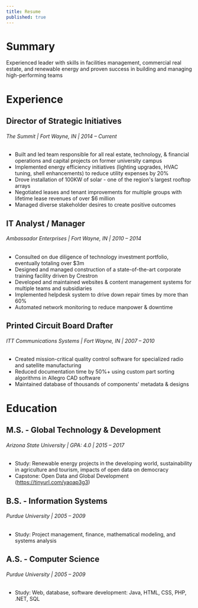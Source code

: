 ```yaml
---
title: Resume
published: true
---
```


# Summary
Experienced leader with skills in facilities management, commercial real estate, and renewable energy and proven success in building and managing high-performing teams

# Experience
## Director of Strategic Initiatives
###### The Summit | Fort Wayne, IN | 2014 – Current
* Built and led team responsible for all real estate, technology, & financial operations and capital projects on former university campus
* Implemented energy efficiency initiatives (lighting upgrades, HVAC tuning, shell enhancements) to reduce utility expenses by 20%
* Drove installation of 100KW of solar - one of the region's largest rooftop arrays
* Negotiated leases and tenant improvements for multiple groups with lifetime lease revenues of over $6 million
* Managed diverse stakeholder desires to create positive outcomes

## IT Analyst / Manager
###### Ambassador Enterprises | Fort Wayne, IN | 2010 – 2014
* Consulted on due diligence of technology investment portfolio, eventually totaling over $3m
* Designed and managed construction of a state-of-the-art corporate training facility driven by Crestron
* Developed and maintained websites & content management systems for multiple teams and subsidiaries
* Implemented helpdesk system to drive down repair times by more than 60%
* Automated network monitoring to reduce manpower & downtime

## Printed Circuit Board Drafter
###### ITT Communications Systems | Fort Wayne, IN | 2007 – 2010
* Created mission-critical quality control software for specialized radio and satellite manufacturing
* Reduced documentation time by 50%+ using custom part sorting algorithms in Allegro CAD software
* Maintained database of thousands of components' metadata & designs

# Education
## M.S. - Global Technology & Development
###### Arizona State University | GPA: 4.0 | 2015 – 2017
* Study: Renewable energy projects in the developing world, sustainability in agriculture and tourism, impacts of open data on democracy
* Capstone: Open Data and Global Development (https://tinyurl.com/yaoap3g3)

## B.S. - Information Systems
###### Purdue University | 2005 – 2009
* Study: Project management, finance, mathematical modeling, and systems analysis

## A.S. - Computer Science
###### Purdue University | 2005 – 2009
* Study: Web, database, software development: Java, HTML, CSS, PHP, .NET, SQL